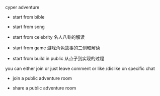 cyper adventure 


* start from bible


* start from song 


* start from celebrity
名人八卦的解读

* start from game
游戏角色故事的二创和解读

* start from build in public
从点子到实现的过程


you can either join or just leave comment or like /dislike on specific chat 


* join a public adventure room

* share a public adventure room
